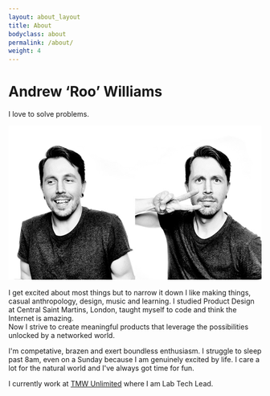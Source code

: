 ```yaml
---
layout: about_layout
title: About
bodyclass: about
permalink: /about/
weight: 4
---
```


<h1 class="section-title">Andrew ‘Roo’ Williams</h1>


<p class="tagline">I love to solve problems.</p>

<img src="/assets/images/roowilliams.jpg" />


I get excited about most things but to narrow it down I like making things, casual anthropology, design, music and learning. I studied Product Design at Central Saint Martins, London, taught myself to code and think the Internet is amazing.  
Now I strive to create meaningful products that leverage the possibilities unlocked by a networked world.

I'm competative, brazen and exert boundless enthusiasm. I struggle to sleep past 8am, even on a Sunday because I am genuinely excited by life. I care a lot for the natural world and I've always got time for fun.

I currently work at <a href="http://wwww.tmwunlimited.com" target="_blank">TMW Unlimited</a> where I am Lab Tech Lead.

